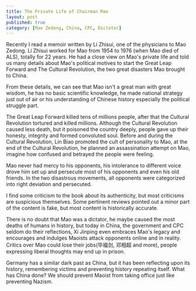 ```yaml
---
title: The Private Life of Chairman Mao
layout: post
published: true
category: [Mao Zedong, China, CPC, Dictator]
---
```


Recently I read a memoir written by Li Zhisui, one of the physicians to Mao Zedong. Li Zhisui worked for Mao from 1954 to 1976 (when Mao died of ALS), totally for 22 years. He had a close view on Mao's private life and told us many details about Mao's political motives to start the Great Leap Forward and The Cultural Revolution, the two great disasters Mao brought to China.

<!--more-->

From these details, we can see that Mao isn't a great man with great wisdom, he has no basic scientific knowledge, he made national strategy just out of air or his understanding of Chinese history especially the political struggle part.

The Great Leap Forward killed tens of millions people, after that the Cultural Revolution tortured and killed millions. Although the Cultural Revolution caused less death, but it poisoned the country deeply, people gave up their honesty, integrity and formed convoluted soul. Before and during the Cultural Revolution, Lin Biao promoted the cult of personality to Mao, at the end of the Cultural Revolution, he planned an assassination attempt on Mao, imagine how confused and betrayed the people were feeling.

Mao never had mercy to his opponents, his intolerance to different voice drove him set up and persecute most of his opponents and even his old friends. In the two disastrous movements, all opponents were categorized into right deviation and persecuted.

I find some criticism to the book about its authenticity, but most criticisms are suspicious themselves. Some pertinent reviews pointed out a minor part of the content is fake, but most content is historically accurate.

There is no doubt that Mao was a dictator, he maybe caused the most deaths of humans in history, but today in China, the government and CPC seldom do their reflections, Xi Jinping even embraces Mao's legacy and encourages and indulges Maoists attack opponents online and in reality. Critics over Mao could lose their jobs(毕福剑, 邓相超 and more), people expressing liberal thoughts may end up in prison.

Germany has a similar dark past as China, but it has been reflecting upon its history, remembering victims and preventing history repeating itself. What has China done? We should prevent Maoist from taking office just like preventing Nazism.

<!--
[The Private Life of Chairman Mao](https://en.wikipedia.org/wiki/The_Private_Life_of_Chairman_Mao)
[THE COST OF THE CULTURAL REVOLUTION, FIFTY YEARS LATER](http://www.newyorker.com/news/daily-comment/the-cost-of-the-cultural-revolution-fifty-years-later)
[Xi Embraces Mao’s Radical Legacy](https://www.wsj.com/articles/in-china-xi-embraces-maos-radical-legacy-1463153126)
[China's Xi anointed 'core' leader, on par with Mao, Deng](http://www.reuters.com/article/us-china-politics-idUSKCN12R1CK)
[China: As Xi Jinping praises free trade, critics of Mao lose their jobs](http://www.cnn.com/2017/01/18/asia/china-mao-insults/)
[Holocaust remembrance day: How Germany reflects on its Nazi past](https://www.thelocal.de/20170127/holocaust-remembrance-day-how-germany-reflects-on-its-nazi-past)
[Donald Trump, Xi Jinping and the Mao factor](http://www.cnn.com/2017/04/03/asia/china-us-trump-xi-mao-analysis/)-->